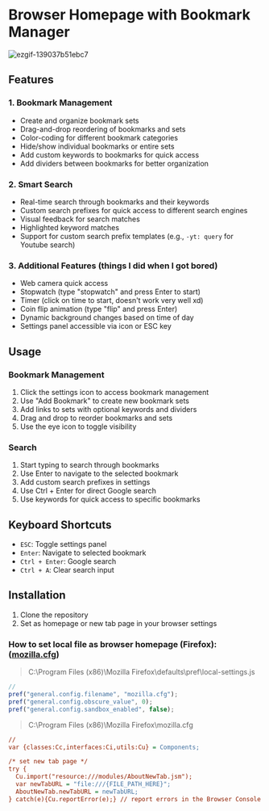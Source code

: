 # Browser Homepage with Bookmark Manager
![ezgif-139037b51ebc7](https://github.com/user-attachments/assets/04541fb4-0d3e-4cac-88e9-ce2a319cf9eb)

## Features

### 1. Bookmark Management
- Create and organize bookmark sets
- Drag-and-drop reordering of bookmarks and sets
- Color-coding for different bookmark categories
- Hide/show individual bookmarks or entire sets
- Add custom keywords to bookmarks for quick access
- Add dividers between bookmarks for better organization

### 2. Smart Search
- Real-time search through bookmarks and their keywords
- Custom search prefixes for quick access to different search engines
- Visual feedback for search matches
- Highlighted keyword matches
- Support for custom search prefix templates (e.g., `-yt: query` for Youtube search)

### 3. Additional Features (things I did when I got bored)
- Web camera quick access
- Stopwatch (type "stopwatch" and press Enter to start)
- Timer (click on time to start, doesn't work very well xd)
- Coin flip animation (type "flip" and press Enter)
- Dynamic background changes based on time of day
- Settings panel accessible via icon or ESC key

## Usage

### Bookmark Management
1. Click the settings icon to access bookmark management
2. Use "Add Bookmark" to create new bookmark sets
3. Add links to sets with optional keywords and dividers
4. Drag and drop to reorder bookmarks and sets
5. Use the eye icon to toggle visibility

### Search
1. Start typing to search through bookmarks
2. Use Enter to navigate to the selected bookmark
3. Add custom search prefixes in settings
4. Use Ctrl + Enter for direct Google search
5. Use keywords for quick access to specific bookmarks

## Keyboard Shortcuts

- `ESC`: Toggle settings panel
- `Enter`: Navigate to selected bookmark
- `Ctrl + Enter`: Google search
- `Ctrl + A`: Clear search input

## Installation

1. Clone the repository
2. Set as homepage or new tab page in your browser settings

### How to set local file as browser homepage (Firefox): ([mozilla.cfg](https://www.reddit.com/r/firefox/comments/ge86z4/newtab_page_to_local_file_firefox_76_redux/))

  > C:\Program Files (x86)\Mozilla Firefox\defaults\pref\local-settings.js
  ```js
  //
  pref("general.config.filename", "mozilla.cfg");
  pref("general.config.obscure_value", 0);
  pref("general.config.sandbox_enabled", false);
  ```

  > C:\Program Files (x86)\Mozilla Firefox\mozilla.cfg
  ```cfg
  //
  var {classes:Cc,interfaces:Ci,utils:Cu} = Components;
  
  /* set new tab page */
  try {
    Cu.import("resource:///modules/AboutNewTab.jsm");
    var newTabURL = "file:///{FILE_PATH_HERE}";
    AboutNewTab.newTabURL = newTabURL;
  } catch(e){Cu.reportError(e);} // report errors in the Browser Console
  ```
